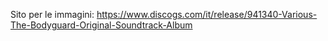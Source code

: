 Sito per le immagini: https://www.discogs.com/it/release/941340-Various-The-Bodyguard-Original-Soundtrack-Album
